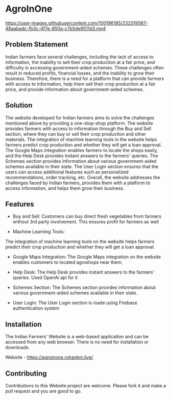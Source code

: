 # AgroInOne



https://user-images.githubusercontent.com/100196185/232319587-48aabadc-fb3c-4f7e-850a-c7b5de9511d3.mp4



## Problem Statement

Indian farmers face several challenges, including the lack of access to information, the inability to sell their crop production at a fair price, and difficulty in accessing government-aided schemes. These challenges often result in reduced profits, financial losses, and the inability to grow their business. Therefore, there is a need for a platform that can provide farmers with access to information, help them sell their crop production at a fair price, and provide information about government-aided schemes.

## Solution

The website developed for Indian farmers aims to solve the challenges mentioned above by providing a one-stop-shop platform. The website provides farmers with access to information through the Buy and Sell section, where they can buy or sell their crop production and other materials. The integration of machine learning tools in the website helps farmers predict crop production and whether they will get a loan approval. The Google Maps integration enables farmers to locate the shops easily, and the Help Desk provides instant answers to the farmers' queries. The Schemes section provides information about various government-aided schemes available in their state. The User Login section ensures that the users can access additional features such as personalized recommendations, order tracking, etc. Overall, the website addresses the challenges faced by Indian farmers, provides them with a platform to access information, and helps them grow their business.


## Features

* Buy and Sell: Customers can buy direct fresh vegetables from farmers without 3rd party involvement. This ensures profit for farmers as well

* Machine Learning Tools: 


The integration of machine learning tools on the website helps farmers predict their crop production and whether they will get a loan approval.

* Google Maps Integration: The Google Maps integration on the website enables customers to located agroshops near them.

* Help Desk: The Help Desk provides instant answers to the farmers' queries. Used OpenAi api for it

* Schemes Section: The Schemes section provides information about various government-aided schemes available in their state.

* User Login: The User Login section is made using Firebase authentication system


## Installation

The Indian Farmers' Website is a web-based application and can be accessed from any web browser. There is no need for installation or downloads.

Website - https://agroinone.rohankm.live/

## Contributing

Contributions to this  Website project are welcome. Please fork it and make a pull request and you are good to go.

